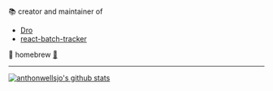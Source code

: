 📚 creator and maintainer of
- [Dro](https://crates.io/crates/dro)
- [react-batch-tracker](https://www.npmjs.com/package/react-batch-tracker)

🍺 homebrew [🚰](https://github.com/anthonwellsjo/homebrew-tap/tree/main/Formula)



----------------------------------------------------------------------------------------

[![anthonwellsjo's github stats](https://github-readme-stats.vercel.app/api?username=anthonwellsjo&show_icons=true&title_color=fff&icon_color=79ff97&text_color=9f9f9f&bg_color=151515&include_all_commits=true&count_private=true)](https://github.com/anthonwellsjo)
